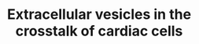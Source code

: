 ---
annotations:
- id: CL:0000746
  parent: native cell
  type: Cell Type Ontology
  value: cardiac muscle cell
- id: CL:0002548
  parent: animal cell
  type: Cell Type Ontology
  value: fibroblast of cardiac tissue
- id: CL:0010008
  parent: animal cell
  type: Cell Type Ontology
  value: cardiac endothelial cell
authors:
- Khanspers
- Ariutta
- Egonw
citedin:
- link: PMC7665362
  title: Network-based identification genetic effect of SARS-CoV-2 infections to Idiopathic
    pulmonary fibrosis (IPF) patients (2020)
description: (A) FB-derived exosomes enriched with miR-21-3p or Spp1 and EGFR proteins
  are transferred to CMs, leading to CM hypertrophy. (B) EVs secreted from CMs or
  MSCs, as well as circulating EVs exert regulatory effects on CM apoptosis. (C) CM-derived
  exosomal HSP90 together with secreted IL-6 are able to activate STAT-3 signaling
  in cardiac FBs, leading to cardiac fibrosis; whereas CM-derived exosomes from exercised
  diabetic mice express high levels of miR-29b and miR-455, thus reducing cardiac
  fibrosis. (D) EVs secreted from CMs or MSCs are transferred to ECs, exerting pro-
  or anti-angiogenic activities.  Description from Bei et al.
last-edited: 2019-07-29
ndex: 794bfff6-8b6a-11eb-9e72-0ac135e8bacf
organisms:
- Homo sapiens
redirect_from:
- /index.php/Pathway:WP4300
- /instance/WP4300
- /instance/WP4300_r123361
revision: r123361
schema-jsonld:
- '@context': https://schema.org/
  '@id': https://wikipathways.github.io/pathways/WP4300.html
  '@type': Dataset
  creator:
    '@type': Organization
    name: WikiPathways
  description: (A) FB-derived exosomes enriched with miR-21-3p or Spp1 and EGFR proteins
    are transferred to CMs, leading to CM hypertrophy. (B) EVs secreted from CMs or
    MSCs, as well as circulating EVs exert regulatory effects on CM apoptosis. (C)
    CM-derived exosomal HSP90 together with secreted IL-6 are able to activate STAT-3
    signaling in cardiac FBs, leading to cardiac fibrosis; whereas CM-derived exosomes
    from exercised diabetic mice express high levels of miR-29b and miR-455, thus
    reducing cardiac fibrosis. (D) EVs secreted from CMs or MSCs are transferred to
    ECs, exerting pro- or anti-angiogenic activities.  Description from Bei et al.
  keywords:
  - BIRC5
  - CD63
  - CD81
  - EGF
  - EGFR
  - ETS2
  - GATA4
  - HSP20
  - HSPB1
  - IGF1
  - IL6
  - MIR320A
  - MIR455
  - MMP9
  - PDLIM5
  - PTEN
  - SOD1
  - SORBS2
  - SPP1
  - STAT3
  - TLR4
  - VEGFR2
  - mir-19a
  - mir-29b1
  - mir-29b2
  - mir21-3p
  license: CC0
  name: Extracellular vesicles in the crosstalk of cardiac cells
seo: CreativeWork
title: Extracellular vesicles in the crosstalk of cardiac cells
wpid: WP4300
---